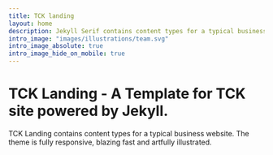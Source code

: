 ```yaml
---
title: TCK landing
layout: home
description: Jekyll Serif contains content types for a typical business website. The theme is fully responsive, blazing fast and artfully illustrated.
intro_image: "images/illustrations/team.svg"
intro_image_absolute: true
intro_image_hide_on_mobile: true
---
```


# TCK Landing - A Template for TCK site powered by Jekyll.

TCK Landing contains content types for a typical business website. The theme is fully responsive, blazing fast and artfully illustrated.

